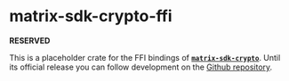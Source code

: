 # matrix-sdk-crypto-ffi

**RESERVED**

This is a placeholder crate for the FFI bindings of [**`matrix-sdk-crypto`**](https://crates.io/crates/matrix-sdk-crypto/). Until its official release you can follow development on the [Github repository](https://github.com/matrix-org/matrix-rust-sdk).